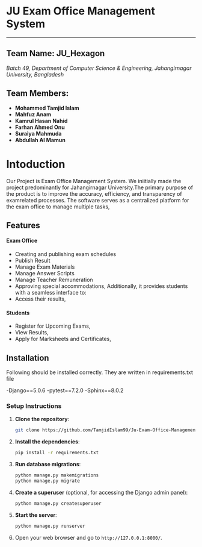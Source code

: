# JU Exam Office Management System
---
## Team Name: JU_Hexagon
*Batch 49, Department of Computer Science & Engineering, Jahangirnagar University, Bangladesh*

## Team Members:
- **Mohammed Tamjid Islam** 
- **Mahfuz Anam** 
- **Kamrul Hasan Nahid** 
- **Farhan Ahmed Onu** 
- **Suraiya Mahmuda** 
- **Abdullah Al Mamun**
# Intoduction

Our Project is Exam Office Management System. We iniitially made the project predominantly for Jahangirnagar University.The primary purpose of the product is to improve the accuracy, efficiency, and transparency of examrelated processes. The software serves as a centralized platform for the exam office to manage multiple tasks,

## Features
#### Exam Office
- Creating and publishing exam schedules
- Publish Result
- Manage Exam Materials
- Manage Answer Scripts
- Manage Teacher Remuneration
- Approving special accommodations,
Additionally, it provides students with a seamless interface to:
- Access their results,
#### Students
- Register for Upcoming Exams,
- View Results,
- Apply for Marksheets and Certificates,

  


## Installation
Following should be installed correctly. They are written in requirements.txt file

-Django==5.0.6
-pytest==7.2.0
-Sphinx==8.0.2


### Setup Instructions

1. **Clone the repository**:
    ```bash
    git clone https://github.com/TamjidIslam99/Ju-Exam-Office-Management-System.git
    ```

2. **Install the dependencies**:
    ```bash
    pip install -r requirements.txt
    ```

3. **Run database migrations**:
    ```bash
    python manage.py makemigrations
    python manage.py migrate
    ```

4. **Create a superuser** (optional, for accessing the Django admin panel):
    ```bash
    python manage.py createsuperuser
    ```

5. **Start the server**:
    ```bash
    python manage.py runserver
    ```

6. Open your web browser and go to `http://127.0.0.1:8000/`.


